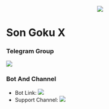 <p align="center">
  <img src="https://telegra.ph/file/94c424556e58b198b668c.jpg">
</p>

# Son Goku X

### Telegram Group
<p align="left">
<a href="https://t.me/XForceSupportChat" alt="Telegram!"> <img src="https://aleen42.github.io/badges/src/telegram.svg" /> </a>

### Bot And Channel 
* Bot Link:  <a href="http://t.me/GokuxRobot" alt=" Goku "> <img src="https://img.shields.io/badge/%F0%9F%A4%96%20-Goku-blue" /> </a>
* Support Channel: <a  href="https://t.me/XForceBots" alt="Help Centre Logs"> <img  src="https://img.shields.io/badge/%F0%9F%92%A1-NekoNami%20Update%20Channel-9cf" /> </a>

